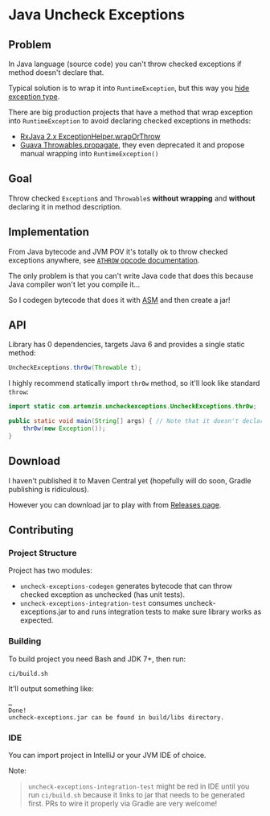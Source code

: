 # Java Uncheck Exceptions

## Problem

In Java language (source code) you can't throw checked exceptions if method doesn't declare that.

Typical solution is to wrap it into `RuntimeException`, but this way you [hide exception type](https://github.com/ReactiveX/RxJava/issues/5965).

There are big production projects that have a method that wrap exception into `RuntimeException` to avoid declaring checked exceptions in methods:

- [RxJava 2.x ExceptionHelper.wrapOrThrow](https://github.com/ReactiveX/RxJava/blob/v2.1.12/src/main/java/io/reactivex/internal/util/ExceptionHelper.java#L38)
- [Guava Throwables.propagate](https://github.com/google/guava/wiki/ThrowablesExplained), they even deprecated it and propose manual wrapping into `RuntimeException()`

## Goal

Throw checked `Exception`s and `Throwable`s **without wrapping** and **without** declaring it in method description.

## Implementation

From Java bytecode and JVM POV it's totally ok to throw checked exceptions anywhere, see [`ATHROW` opcode documentation](https://docs.oracle.com/javase/specs/jvms/se7/html/jvms-6.html#jvms-6.5.athrow).

The only problem is that you can't write Java code that does this because Java compiler won't let you compile it…

So I codegen bytecode that does it with [ASM](http://asm.ow2.org/) and then create a jar!

## API

Library has 0 dependencies, targets Java 6 and provides a single static method:

```java
UncheckExceptions.thr0w(Throwable t);
```

I highly recommend statically import `thr0w` method, so it'll look like standard `throw`:

```java
import static com.artemzin.uncheckexceptions.UncheckExceptions.thr0w;

public static void main(String[] args) { // Note that it doesn't declare `throws Exception`!
    thr0w(new Exception());
}
```

## Download

I haven't published it to Maven Central yet (hopefully will do soon, Gradle publishing is ridiculous).

However you can download jar to play with from [Releases page](https://github.com/artem-zinnatullin/java-uncheck-exceptions/releases).

## Contributing

### Project Structure

Project has two modules:

- `uncheck-exceptions-codegen` generates bytecode that can throw checked exception as unchecked (has unit tests).
- `uncheck-exceptions-integration-test` consumes uncheck-exceptions.jar to and runs integration tests to make sure library works as expected.

### Building

To build project you need Bash and JDK 7+, then run:

```console
ci/build.sh
```

It'll output something like:

```console
…
Done!
uncheck-exceptions.jar can be found in build/libs directory.
```

### IDE

You can import project in IntelliJ or your JVM IDE of choice.

Note:

>`uncheck-exceptions-integration-test` might be red in IDE until you run `ci/build.sh` because it links to jar that needs to be generated first.
>PRs to wire it properly via Gradle are very welcome!
